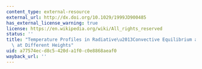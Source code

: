 ```yaml
---
content_type: external-resource
external_url: http://dx.doi.org/10.1029/1999JD900485
has_external_license_warning: true
license: https://en.wikipedia.org/wiki/All_rights_reserved
status: ''
title: "Temperature Profiles in Radiative\u2013Convective Equilibrium above Surfaces\
  \ at Different Heights"
uid: a77574ec-d8c5-420d-a1f0-c0e8868aeaf0
wayback_url: ''
---
```

